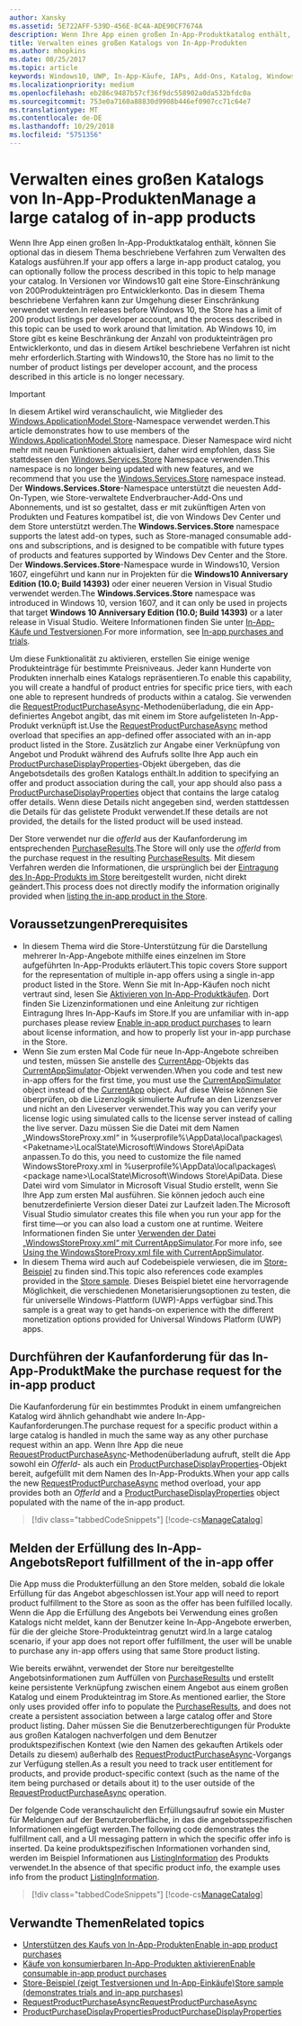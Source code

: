 ```yaml
---
author: Xansky
ms.assetid: 5E722AFF-539D-456E-8C4A-ADE90CF7674A
description: Wenn Ihre App einen großen In-App-Produktkatalog enthält, können Sie optional das in diesem Thema beschriebene Verfahren zum Verwalten des Katalogs ausführen.
title: Verwalten eines großen Katalogs von In-App-Produkten
ms.author: mhopkins
ms.date: 08/25/2017
ms.topic: article
keywords: Windows10, UWP, In-App-Käufe, IAPs, Add-Ons, Katalog, Windows.ApplicationModel.Store
ms.localizationpriority: medium
ms.openlocfilehash: eb286c9487b57cf36f9dc558902a0da532bfdc0a
ms.sourcegitcommit: 753e0a7160a88830d9908b446ef0907cc71c64e7
ms.translationtype: MT
ms.contentlocale: de-DE
ms.lasthandoff: 10/29/2018
ms.locfileid: "5751356"
---
```

# <a name="manage-a-large-catalog-of-in-app-products"></a><span data-ttu-id="c96bc-104">Verwalten eines großen Katalogs von In-App-Produkten</span><span class="sxs-lookup"><span data-stu-id="c96bc-104">Manage a large catalog of in-app products</span></span>

<span data-ttu-id="c96bc-105">Wenn Ihre App einen großen In-App-Produktkatalog enthält, können Sie optional das in diesem Thema beschriebene Verfahren zum Verwalten des Katalogs ausführen.</span><span class="sxs-lookup"><span data-stu-id="c96bc-105">If your app offers a large in-app product catalog, you can optionally follow the process described in this topic to help manage your catalog.</span></span> <span data-ttu-id="c96bc-106">In Versionen vor Windows10 galt eine Store-Einschränkung von 200Produkteinträgen pro Entwicklerkonto. Das in diesem Thema beschriebene Verfahren kann zur Umgehung dieser Einschränkung verwendet werden.</span><span class="sxs-lookup"><span data-stu-id="c96bc-106">In releases before Windows 10, the Store has a limit of 200 product listings per developer account, and the process described in this topic can be used to work around that limitation.</span></span> <span data-ttu-id="c96bc-107">Ab Windows 10, im Store gibt es keine Beschränkung der Anzahl von produkteinträgen pro Entwicklerkonto, und das in diesem Artikel beschriebene Verfahren ist nicht mehr erforderlich.</span><span class="sxs-lookup"><span data-stu-id="c96bc-107">Starting with Windows10, the Store has no limit to the number of product listings per developer account, and the process described in this article is no longer necessary.</span></span>

> [!IMPORTANT]
> <span data-ttu-id="c96bc-108">In diesem Artikel wird veranschaulicht, wie Mitglieder des [Windows.ApplicationModel.Store](https://msdn.microsoft.com/library/windows/apps/windows.applicationmodel.store.aspx)-Namespace verwendet werden.</span><span class="sxs-lookup"><span data-stu-id="c96bc-108">This article demonstrates how to use members of the [Windows.ApplicationModel.Store](https://msdn.microsoft.com/library/windows/apps/windows.applicationmodel.store.aspx) namespace.</span></span> <span data-ttu-id="c96bc-109">Dieser Namespace wird nicht mehr mit neuen Funktionen aktualisiert, daher wird empfohlen, dass Sie stattdessen den [Windows.Services.Store](https://msdn.microsoft.com/library/windows/apps/windows.services.store.aspx) Namespace verwenden.</span><span class="sxs-lookup"><span data-stu-id="c96bc-109">This namespace is no longer being updated with new features, and we recommend that you use the [Windows.Services.Store](https://msdn.microsoft.com/library/windows/apps/windows.services.store.aspx) namespace instead.</span></span> <span data-ttu-id="c96bc-110">Der **Windows.Services.Store**-Namespace unterstützt die neuesten Add-On-Typen, wie Store-verwaltete Endverbraucher-Add-Ons und Abonnements, und ist so gestaltet, dass er mit zukünftigen Arten von Produkten und Features kompatibel ist, die von Windows Dev Center und dem Store unterstützt werden.</span><span class="sxs-lookup"><span data-stu-id="c96bc-110">The **Windows.Services.Store** namespace supports the latest add-on types, such as Store-managed consumable add-ons and subscriptions, and is designed to be compatible with future types of products and features supported by Windows Dev Center and the Store.</span></span> <span data-ttu-id="c96bc-111">Der **Windows.Services.Store**-Namespace wurde in Windows10, Version 1607, eingeführt und kann nur in Projekten für die **Windows10 Anniversary Edition (10.0; Build 14393)** oder einer neueren Version in Visual Studio verwendet werden.</span><span class="sxs-lookup"><span data-stu-id="c96bc-111">The **Windows.Services.Store** namespace was introduced in Windows 10, version 1607, and it can only be used in projects that target **Windows 10 Anniversary Edition (10.0; Build 14393)** or a later release in Visual Studio.</span></span> <span data-ttu-id="c96bc-112">Weitere Informationen finden Sie unter [In-App-Käufe und Testversionen](in-app-purchases-and-trials.md).</span><span class="sxs-lookup"><span data-stu-id="c96bc-112">For more information, see [In-app purchases and trials](in-app-purchases-and-trials.md).</span></span>

<span data-ttu-id="c96bc-113">Um diese Funktionalität zu aktivieren, erstellen Sie einige wenige Produkteinträge für bestimmte Preisniveaus. Jeder kann Hunderte von Produkten innerhalb eines Katalogs repräsentieren.</span><span class="sxs-lookup"><span data-stu-id="c96bc-113">To enable this capability, you will create a handful of product entries for specific price tiers, with each one able to represent hundreds of products within a catalog.</span></span> <span data-ttu-id="c96bc-114">Sie verwenden die [RequestProductPurchaseAsync](https://docs.microsoft.com/uwp/api/windows.applicationmodel.store.currentapp.requestproductpurchaseasync)-Methodenüberladung, die ein App-definiertes Angebot angibt, das mit einem im Store aufgelisteten In-App-Produkt verknüpft ist.</span><span class="sxs-lookup"><span data-stu-id="c96bc-114">Use the [RequestProductPurchaseAsync](https://docs.microsoft.com/uwp/api/windows.applicationmodel.store.currentapp.requestproductpurchaseasync) method overload that specifies an app-defined offer associated with an in-app product listed in the Store.</span></span> <span data-ttu-id="c96bc-115">Zusätzlich zur Angabe einer Verknüpfung von Angebot und Produkt während des Aufrufs sollte Ihre App auch ein [ProductPurchaseDisplayProperties](https://msdn.microsoft.com/library/windows/apps/dn263384)-Objekt übergeben, das die Angebotsdetails des großen Katalogs enthält.</span><span class="sxs-lookup"><span data-stu-id="c96bc-115">In addition to specifying an offer and product association during the call, your app should also pass a [ProductPurchaseDisplayProperties](https://msdn.microsoft.com/library/windows/apps/dn263384) object that contains the large catalog offer details.</span></span> <span data-ttu-id="c96bc-116">Wenn diese Details nicht angegeben sind, werden stattdessen die Details für das gelistete Produkt verwendet.</span><span class="sxs-lookup"><span data-stu-id="c96bc-116">If these details are not provided, the details for the listed product will be used instead.</span></span>

<span data-ttu-id="c96bc-117">Der Store verwendet nur die *offerId* aus der Kaufanforderung im entsprechenden [PurchaseResults](https://msdn.microsoft.com/library/windows/apps/dn263392).</span><span class="sxs-lookup"><span data-stu-id="c96bc-117">The Store will only use the *offerId* from the purchase request in the resulting [PurchaseResults](https://msdn.microsoft.com/library/windows/apps/dn263392).</span></span> <span data-ttu-id="c96bc-118">Mit diesem Verfahren werden die Informationen, die ursprünglich bei der [Eintragung des In-App-Produkts im Store](../publish/add-on-submissions.md) bereitgestellt wurden, nicht direkt geändert.</span><span class="sxs-lookup"><span data-stu-id="c96bc-118">This process does not directly modify the information originally provided when [listing the in-app product in the Store](../publish/add-on-submissions.md).</span></span>

## <a name="prerequisites"></a><span data-ttu-id="c96bc-119">Voraussetzungen</span><span class="sxs-lookup"><span data-stu-id="c96bc-119">Prerequisites</span></span>

-   <span data-ttu-id="c96bc-120">In diesem Thema wird die Store-Unterstützung für die Darstellung mehrerer In-App-Angebote mithilfe eines einzelnen im Store aufgeführten In-App-Produkts erläutert.</span><span class="sxs-lookup"><span data-stu-id="c96bc-120">This topic covers Store support for the representation of multiple in-app offers using a single in-app product listed in the Store.</span></span> <span data-ttu-id="c96bc-121">Wenn Sie mit In-App-Käufen noch nicht vertraut sind, lesen Sie [Aktivieren von In-App-Produktkäufen](enable-in-app-product-purchases.md). Dort finden Sie Lizenzinformationen und eine Anleitung zur richtigen Eintragung Ihres In-App-Kaufs im Store.</span><span class="sxs-lookup"><span data-stu-id="c96bc-121">If you are unfamiliar with in-app purchases please review [Enable in-app product purchases](enable-in-app-product-purchases.md) to learn about license information, and how to properly list your in-app purchase in the Store.</span></span>
-   <span data-ttu-id="c96bc-122">Wenn Sie zum ersten Mal Code für neue In-App-Angebote schreiben und testen, müssen Sie anstelle des [CurrentApp](https://msdn.microsoft.com/library/windows/apps/hh779766)-Objekts das [CurrentAppSimulator](https://msdn.microsoft.com/library/windows/apps/hh779765)-Objekt verwenden.</span><span class="sxs-lookup"><span data-stu-id="c96bc-122">When you code and test new in-app offers for the first time, you must use the [CurrentAppSimulator](https://msdn.microsoft.com/library/windows/apps/hh779766) object instead of the [CurrentApp](https://msdn.microsoft.com/library/windows/apps/hh779765) object.</span></span> <span data-ttu-id="c96bc-123">Auf diese Weise können Sie überprüfen, ob die Lizenzlogik simulierte Aufrufe an den Lizenzserver und nicht an den Liveserver verwendet.</span><span class="sxs-lookup"><span data-stu-id="c96bc-123">This way you can verify your license logic using simulated calls to the license server instead of calling the live server.</span></span> <span data-ttu-id="c96bc-124">Dazu müssen Sie die Datei mit dem Namen „WindowsStoreProxy.xml“ in %userprofile%\\AppData\\local\\packages\\&lt;Paketname&gt;\\LocalState\\Microsoft\\Windows Store\\ApiData anpassen.</span><span class="sxs-lookup"><span data-stu-id="c96bc-124">To do this, you need to customize the file named WindowsStoreProxy.xml in %userprofile%\\AppData\\local\\packages\\&lt;package name&gt;\\LocalState\\Microsoft\\Windows Store\\ApiData.</span></span> <span data-ttu-id="c96bc-125">Diese Datei wird vom Simulator in Microsoft Visual Studio erstellt, wenn Sie Ihre App zum ersten Mal ausführen. Sie können jedoch auch eine benutzerdefinierte Version dieser Datei zur Laufzeit laden.</span><span class="sxs-lookup"><span data-stu-id="c96bc-125">The Microsoft Visual Studio simulator creates this file when you run your app for the first time—or you can also load a custom one at runtime.</span></span> <span data-ttu-id="c96bc-126">Weitere Informationen finden Sie unter [Verwenden der Datei „WindowsStoreProxy.xml“ mit CurrentAppSimulator](in-app-purchases-and-trials-using-the-windows-applicationmodel-store-namespace.md#proxy).</span><span class="sxs-lookup"><span data-stu-id="c96bc-126">For more info, see [Using the WindowsStoreProxy.xml file with CurrentAppSimulator](in-app-purchases-and-trials-using-the-windows-applicationmodel-store-namespace.md#proxy).</span></span>
-   <span data-ttu-id="c96bc-127">In diesem Thema wird auch auf Codebeispiele verwiesen, die im [Store-Beispiel](https://github.com/Microsoft/Windows-universal-samples/tree/win10-1507/Samples/Store) zu finden sind.</span><span class="sxs-lookup"><span data-stu-id="c96bc-127">This topic also references code examples provided in the [Store sample](https://github.com/Microsoft/Windows-universal-samples/tree/win10-1507/Samples/Store).</span></span> <span data-ttu-id="c96bc-128">Dieses Beispiel bietet eine hervorragende Möglichkeit, die verschiedenen Monetarisierungsoptionen zu testen, die für universelle Windows-Plattform (UWP)-Apps verfügbar sind.</span><span class="sxs-lookup"><span data-stu-id="c96bc-128">This sample is a great way to get hands-on experience with the different monetization options provided for Universal Windows Platform (UWP) apps.</span></span>

## <a name="make-the-purchase-request-for-the-in-app-product"></a><span data-ttu-id="c96bc-129">Durchführen der Kaufanforderung für das In-App-Produkt</span><span class="sxs-lookup"><span data-stu-id="c96bc-129">Make the purchase request for the in-app product</span></span>

<span data-ttu-id="c96bc-130">Die Kaufanforderung für ein bestimmtes Produkt in einem umfangreichen Katalog wird ähnlich gehandhabt wie andere In-App-Kaufanforderungen.</span><span class="sxs-lookup"><span data-stu-id="c96bc-130">The purchase request for a specific product within a large catalog is handled in much the same way as any other purchase request within an app.</span></span> <span data-ttu-id="c96bc-131">Wenn Ihre App die neue [RequestProductPurchaseAsync](https://docs.microsoft.com/uwp/api/windows.applicationmodel.store.currentapp.requestproductpurchaseasync)-Methodenüberladung aufruft, stellt die App sowohl ein *OfferId*- als auch ein [ProductPurchaseDisplayProperties](https://msdn.microsoft.com/library/windows/apps/dn263390)-Objekt bereit, aufgefüllt mit dem Namen des In-App-Produkts.</span><span class="sxs-lookup"><span data-stu-id="c96bc-131">When your app calls the new [RequestProductPurchaseAsync](https://docs.microsoft.com/uwp/api/windows.applicationmodel.store.currentapp.requestproductpurchaseasync) method overload, your app provides both an *OfferId* and a [ProductPurchaseDisplayProperties](https://msdn.microsoft.com/library/windows/apps/dn263390) object populated with the name of the in-app product.</span></span>

> [!div class="tabbedCodeSnippets"]
[!code-cs[ManageCatalog](./code/InAppPurchasesAndLicenses/cs/ManageCatalog.cs#MakePurchaseRequest)]

## <a name="report-fulfillment-of-the-in-app-offer"></a><span data-ttu-id="c96bc-132">Melden der Erfüllung des In-App-Angebots</span><span class="sxs-lookup"><span data-stu-id="c96bc-132">Report fulfillment of the in-app offer</span></span>

<span data-ttu-id="c96bc-133">Die App muss die Produkterfüllung an den Store melden, sobald die lokale Erfüllung für das Angebot abgeschlossen ist.</span><span class="sxs-lookup"><span data-stu-id="c96bc-133">Your app will need to report product fulfillment to the Store as soon as the offer has been fulfilled locally.</span></span> <span data-ttu-id="c96bc-134">Wenn die App die Erfüllung des Angebots bei Verwendung eines großen Katalogs nicht meldet, kann der Benutzer keine In-App-Angebote erwerben, für die der gleiche Store-Produkteintrag genutzt wird.</span><span class="sxs-lookup"><span data-stu-id="c96bc-134">In a large catalog scenario, if your app does not report offer fulfillment, the user will be unable to purchase any in-app offers using that same Store product listing.</span></span>

<span data-ttu-id="c96bc-135">Wie bereits erwähnt, verwendet der Store nur bereitgestellte Angebotsinformationen zum Auffüllen von [PurchaseResults](https://msdn.microsoft.com/library/windows/apps/dn263392) und erstellt keine persistente Verknüpfung zwischen einem Angebot aus einem großen Katalog und einem Produkteintrag im Store.</span><span class="sxs-lookup"><span data-stu-id="c96bc-135">As mentioned earlier, the Store only uses provided offer info to populate the [PurchaseResults](https://msdn.microsoft.com/library/windows/apps/dn263392), and does not create a persistent association between a large catalog offer and Store product listing.</span></span> <span data-ttu-id="c96bc-136">Daher müssen Sie die Benutzerberechtigungen für Produkte aus großen Katalogen nachverfolgen und dem Benutzer produktspezifischen Kontext (wie den Namen des gekauften Artikels oder Details zu diesem) außerhalb des [RequestProductPurchaseAsync](https://docs.microsoft.com/uwp/api/windows.applicationmodel.store.currentapp.requestproductpurchaseasync)-Vorgangs zur Verfügung stellen.</span><span class="sxs-lookup"><span data-stu-id="c96bc-136">As a result you need to track user entitlement for products, and provide product-specific context (such as the name of the item being purchased or details about it) to the user outside of the [RequestProductPurchaseAsync](https://docs.microsoft.com/uwp/api/windows.applicationmodel.store.currentapp.requestproductpurchaseasync) operation.</span></span>

<span data-ttu-id="c96bc-137">Der folgende Code veranschaulicht den Erfüllungsaufruf sowie ein Muster für Meldungen auf der Benutzeroberfläche, in das die angebotsspezifischen Informationen eingefügt werden.</span><span class="sxs-lookup"><span data-stu-id="c96bc-137">The following code demonstrates the fulfillment call, and a UI messaging pattern in which the specific offer info is inserted.</span></span> <span data-ttu-id="c96bc-138">Da keine produktspezifischen Informationen vorhanden sind, werden im Beispiel Informationen aus [ListingInformation](https://msdn.microsoft.com/library/windows/apps/br225163) des Produkts verwendet.</span><span class="sxs-lookup"><span data-stu-id="c96bc-138">In the absence of that specific product info, the example uses info from the product [ListingInformation](https://msdn.microsoft.com/library/windows/apps/br225163).</span></span>

> [!div class="tabbedCodeSnippets"]
[!code-cs[ManageCatalog](./code/InAppPurchasesAndLicenses/cs/ManageCatalog.cs#ReportFulfillment)]

## <a name="related-topics"></a><span data-ttu-id="c96bc-139">Verwandte Themen</span><span class="sxs-lookup"><span data-stu-id="c96bc-139">Related topics</span></span>

* [<span data-ttu-id="c96bc-140">Unterstützen des Kaufs von In-App-Produkten</span><span class="sxs-lookup"><span data-stu-id="c96bc-140">Enable in-app product purchases</span></span>](enable-in-app-product-purchases.md)
* [<span data-ttu-id="c96bc-141">Käufe von konsumierbaren In-App-Produkten aktivieren</span><span class="sxs-lookup"><span data-stu-id="c96bc-141">Enable consumable in-app product purchases</span></span>](enable-consumable-in-app-product-purchases.md)
* [<span data-ttu-id="c96bc-142">Store-Beispiel (zeigt Testversionen und In-App-Einkäufe)</span><span class="sxs-lookup"><span data-stu-id="c96bc-142">Store sample (demonstrates trials and in-app purchases)</span></span>](https://github.com/Microsoft/Windows-universal-samples/tree/win10-1507/Samples/Store)
* [<span data-ttu-id="c96bc-143">RequestProductPurchaseAsync</span><span class="sxs-lookup"><span data-stu-id="c96bc-143">RequestProductPurchaseAsync</span></span>](https://msdn.microsoft.com/library/windows/apps/dn263382)
* [<span data-ttu-id="c96bc-144">ProductPurchaseDisplayProperties</span><span class="sxs-lookup"><span data-stu-id="c96bc-144">ProductPurchaseDisplayProperties</span></span>](https://msdn.microsoft.com/library/windows/apps/dn263384)
